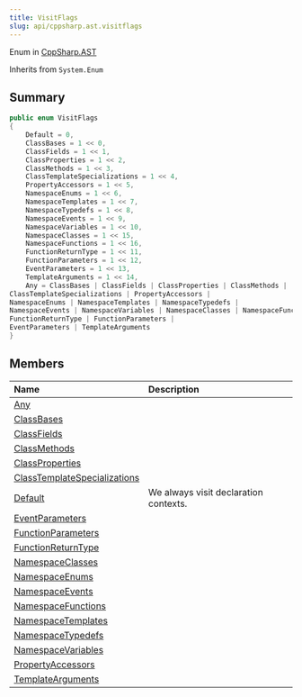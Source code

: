 ```yaml
---
title: VisitFlags
slug: api/cppsharp.ast.visitflags
---
```

Enum in [CppSharp.AST](/api/cppsharp/ast)

Inherits from `System.Enum`

## Summary



```csharp
public enum VisitFlags
{
    Default = 0,
    ClassBases = 1 << 0,
    ClassFields = 1 << 1,
    ClassProperties = 1 << 2,
    ClassMethods = 1 << 3,
    ClassTemplateSpecializations = 1 << 4,
    PropertyAccessors = 1 << 5,
    NamespaceEnums = 1 << 6,
    NamespaceTemplates = 1 << 7,
    NamespaceTypedefs = 1 << 8,
    NamespaceEvents = 1 << 9,
    NamespaceVariables = 1 << 10,
    NamespaceClasses = 1 << 15,
    NamespaceFunctions = 1 << 16,
    FunctionReturnType = 1 << 11,
    FunctionParameters = 1 << 12,
    EventParameters = 1 << 13,
    TemplateArguments = 1 << 14,
    Any = ClassBases | ClassFields | ClassProperties | ClassMethods |
ClassTemplateSpecializations | PropertyAccessors |
NamespaceEnums | NamespaceTemplates | NamespaceTypedefs |
NamespaceEvents | NamespaceVariables | NamespaceClasses | NamespaceFunctions |
FunctionReturnType | FunctionParameters |
EventParameters | TemplateArguments
}
```

## Members

|Name|Description|
|:---|:---|
|[Any](/api/cppsharp/ast/visitflags/any)||
|[ClassBases](/api/cppsharp/ast/visitflags/classbases)||
|[ClassFields](/api/cppsharp/ast/visitflags/classfields)||
|[ClassMethods](/api/cppsharp/ast/visitflags/classmethods)||
|[ClassProperties](/api/cppsharp/ast/visitflags/classproperties)||
|[ClassTemplateSpecializations](/api/cppsharp/ast/visitflags/classtemplatespecializations)||
|[Default](/api/cppsharp/ast/visitflags/default)|We always visit declaration contexts.|
|[EventParameters](/api/cppsharp/ast/visitflags/eventparameters)||
|[FunctionParameters](/api/cppsharp/ast/visitflags/functionparameters)||
|[FunctionReturnType](/api/cppsharp/ast/visitflags/functionreturntype)||
|[NamespaceClasses](/api/cppsharp/ast/visitflags/namespaceclasses)||
|[NamespaceEnums](/api/cppsharp/ast/visitflags/namespaceenums)||
|[NamespaceEvents](/api/cppsharp/ast/visitflags/namespaceevents)||
|[NamespaceFunctions](/api/cppsharp/ast/visitflags/namespacefunctions)||
|[NamespaceTemplates](/api/cppsharp/ast/visitflags/namespacetemplates)||
|[NamespaceTypedefs](/api/cppsharp/ast/visitflags/namespacetypedefs)||
|[NamespaceVariables](/api/cppsharp/ast/visitflags/namespacevariables)||
|[PropertyAccessors](/api/cppsharp/ast/visitflags/propertyaccessors)||
|[TemplateArguments](/api/cppsharp/ast/visitflags/templatearguments)||

